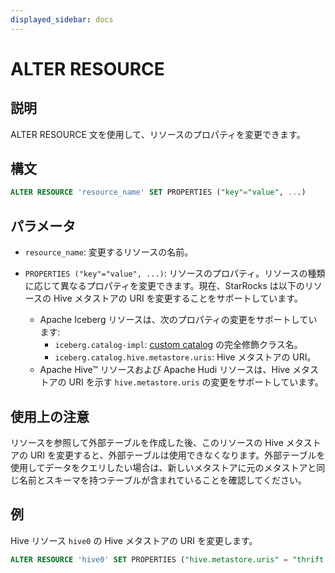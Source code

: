 ```yaml
---
displayed_sidebar: docs
---
```


# ALTER RESOURCE

## 説明

ALTER RESOURCE 文を使用して、リソースのプロパティを変更できます。

## 構文

```SQL
ALTER RESOURCE 'resource_name' SET PROPERTIES ("key"="value", ...)
```

## パラメータ

- `resource_name`: 変更するリソースの名前。

- `PROPERTIES ("key"="value", ...)`: リソースのプロパティ。リソースの種類に応じて異なるプロパティを変更できます。現在、StarRocks は以下のリソースの Hive メタストアの URI を変更することをサポートしています。
  - Apache Iceberg リソースは、次のプロパティの変更をサポートしています:
    - `iceberg.catalog-impl`: [custom catalog](../../../data_source/External_table.md) の完全修飾クラス名。
    - `iceberg.catalog.hive.metastore.uris`: Hive メタストアの URI。
  - Apache Hive™ リソースおよび Apache Hudi リソースは、Hive メタストアの URI を示す `hive.metastore.uris` の変更をサポートしています。

## 使用上の注意

リソースを参照して外部テーブルを作成した後、このリソースの Hive メタストアの URI を変更すると、外部テーブルは使用できなくなります。外部テーブルを使用してデータをクエリしたい場合は、新しいメタストアに元のメタストアと同じ名前とスキーマを持つテーブルが含まれていることを確認してください。

## 例

Hive リソース `hive0` の Hive メタストアの URI を変更します。

```SQL
ALTER RESOURCE 'hive0' SET PROPERTIES ("hive.metastore.uris" = "thrift://xx.xx.xx.xx:9083")
```